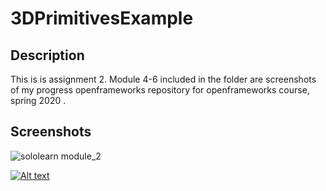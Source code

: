 # 3DPrimitivesExample

## Description

This is is assignment 2. Module 4-6 included in the folder are screenshots of my progress openframeworks repository for openframeworks course, spring 2020 .

## Screenshots

![sololearn module_2](https://user-images.githubusercontent.com/53446518/73769295-6c650a80-4748-11ea-8904-fec9e3e9d3eb.PNG)

[![Alt text](https://img.youtube.com/vi/gq-CN0aJnmE/0.jpg)](https://www.youtube.com/watch?v=gq-CN0aJnmE)
